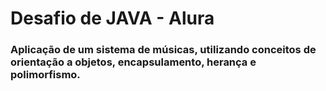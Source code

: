 # Desafio de JAVA - Alura
###  Aplicação de um sistema de músicas, utilizando conceitos de orientação a objetos, encapsulamento, herança e polimorfismo.
